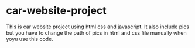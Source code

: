 # car-website-project
This is car website project using html css and javascript.
It also include pics but you have to change the path of pics in html and css file manually when yoyu use this code.
